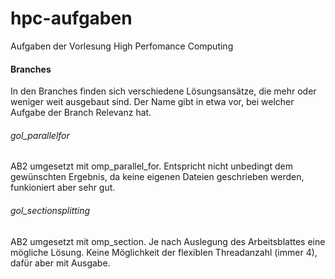 # hpc-aufgaben
Aufgaben der Vorlesung High Perfomance Computing

#### Branches

In den Branches finden sich verschiedene Lösungsansätze, die mehr oder weniger weit ausgebaut sind.
Der Name gibt in etwa vor, bei welcher Aufgabe der Branch Relevanz hat.

###### gol_parallelfor

AB2 umgesetzt mit omp_parallel_for. Entspricht nicht unbedingt dem gewünschten Ergebnis,
da keine eigenen Dateien geschrieben werden, funkioniert aber sehr gut.

###### gol_sectionsplitting

AB2 umgesetzt mit omp_section. Je nach Auslegung des Arbeitsblattes eine mögliche Lösung.
Keine Möglichkeit der flexiblen Threadanzahl (immer 4), dafür aber mit Ausgabe.
